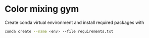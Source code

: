 # Color mixing gym

Create conda virtual environment and install required packages with

```bash
conda create --name <env> --file requirements.txt
```


